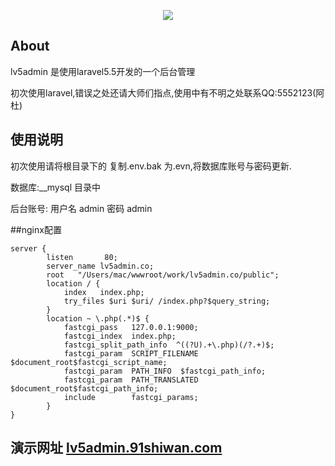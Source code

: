 <p align="center"><img src="https://laravel.com/assets/img/components/logo-laravel.svg"></p>

## About 
lv5admin 是使用laravel5.5开发的一个后台管理

初次使用laravel,错误之处还请大师们指点,使用中有不明之处联系QQ:5552123(阿杜)
## 使用说明

初次使用请将根目录下的 复制.env.bak 为.evn,将数据库账号与密码更新.

数据库:__mysql 目录中

后台账号:  用户名 admin 密码 admin

##nginx配置

```
server {
        listen       80; 
        server_name lv5admin.co;
        root   "/Users/mac/wwwroot/work/lv5admin.co/public";
        location / { 
            index   index.php;
            try_files $uri $uri/ /index.php?$query_string;
        }   
        location ~ \.php(.*)$ {
            fastcgi_pass   127.0.0.1:9000;
            fastcgi_index  index.php;
            fastcgi_split_path_info  ^((?U).+\.php)(/?.+)$;
            fastcgi_param  SCRIPT_FILENAME  $document_root$fastcgi_script_name;
            fastcgi_param  PATH_INFO  $fastcgi_path_info;
            fastcgi_param  PATH_TRANSLATED  $document_root$fastcgi_path_info;
            include        fastcgi_params;
        }   
}
```

## 演示网址 [lv5admin.91shiwan.com](http://lv5admin.91shiwan.com)


